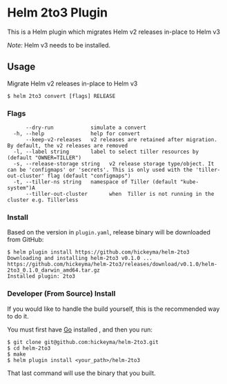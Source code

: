 # Helm 2to3 Plugin

This is a Helm plugin which migrates Helm v2 releases in-place to Helm v3

*Note:* Helm v3 needs to be installed.

## Usage

Migrate Helm v2 releases in-place to Helm v3

```
$ helm 2to3 convert [flags] RELEASE
```

### Flags

```
      --dry-run            simulate a convert
  -h, --help               help for convert
      --keep-v2-releases   v2 releases are retained after migration. By default, the v2 releases are removed
  -l, --label string       label to select tiller resources by (default "OWNER=TILLER")
  -s, --release-storage string   v2 release storage type/object. It can be 'configmaps' or 'secrets'. This is only used with the 'tiller-out-cluster' flag (default "configmaps")
  -t, --tiller-ns string   namespace of Tiller (default "kube-system")A
      --tiller-out-cluster       when  Tiller is not running in the cluster e.g. Tillerless
```

### Install

Based on the version in `plugin.yaml`, release binary will be downloaded from GitHub:

```
$ helm plugin install https://github.com/hickeyma/helm-2to3
Downloading and installing helm-2to3 v0.1.0 ...
https://github.com/hickeyma/helm-2to3/releases/download/v0.1.0/helm-2to3_0.1.0_darwin_amd64.tar.gz
Installed plugin: 2to3
```

### Developer (From Source) Install

If you would like to handle the build yourself, this is the recommended way to do it.

You must first have [Go](http://golang.org) installed , and then you run:

```
$ git clone git@github.com:hickeyma/helm-2to3.git
$ cd helm-2to3
$ make
$ helm plugin install <your_path>/helm-2to3
```

That last command will use the binary that you built.
